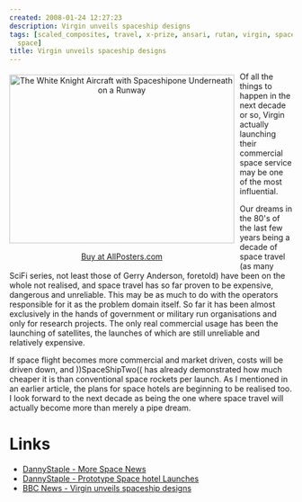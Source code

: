 ```yaml
---
created: 2008-01-24 12:27:23
description: Virgin unveils spaceship designs
tags: [scaled_composites, travel, x-prize, ansari, rutan, virgin, spaceshiptwo, spaceshipone,
  space]
title: Virgin unveils spaceship designs
---
```

 <div style="float:left; margin-top: 5px; margin-right: 10px; text-align: center"><a href="http://affiliates.allposters.com/link/redirect.asp?item=3577637&amp;AID=1242509632&amp;PSTID=1&amp;LTID=2&amp;lang=1" target="_blank" title="The White Knight Aircraft with Spaceshipone Underneath on a Runway"><img src="http://imagecache2.allposters.com/images/NGSPOD/132982-FB.jpg" alt="The White Knight Aircraft with Spaceshipone Underneath on a Runway" border="0" height="300" width="400"></a>
 <p>
  <img src="http://tracking.allposters.com/allposters.gif?AID=1242509632&amp;PSTID=1&amp;LTID=2&amp;lang=1" border="0" height="1" width="1">
  <br/>
  <a href="http://affiliates.allposters.com/link/redirect.asp?item=3577637&amp;AID=1242509632&amp;PSTID=1&amp;LTID=2&amp;lang=1" target="_blank" title="The White Knight Aircraft with Spaceshipone Underneath on a Runway">Buy at AllPosters.com</a>
 </p>
 </div>Of all the things to happen in the next decade or so, Virgin actually launching their commercial space service may be one of the most influential.

Our dreams in the 80's of the last few years being a decade of space travel (as many SciFi series, not least those of Gerry Anderson, foretold) have been on the whole not realised, and space travel has so far proven to be expensive, dangerous and unreliable. This may be as much to do with the operators responsible for it as the problem domain itself. So far it has been almost exclusively in the hands of government or military run organisations and only for research projects. The only real commercial usage has been the launching of satellites, the launches of which are still unreliable and relatively expensive.

If space flight becomes more commercial and market driven, costs will be driven down, and ))SpaceShipTwo(( has already demonstrated how much cheaper it is than conventional space rockets per launch. As I mentioned in an earlier article, the plans for space hotels are beginning to be realised too. I look forward to the next decade as being the one where space travel will actually become more than merely a pipe dream.

# Links

* <a href="More Space News.html">DannyStaple - More Space News</a>
* <a href="Prototype Space hotal Launches.html">DannyStaple - Prototype Space hotel Launches</a>
* <a href="http://news.bbc.co.uk/1/hi/sci/tech/7205445.stm">BBC News - Virgin unveils spaceship designs</a>
